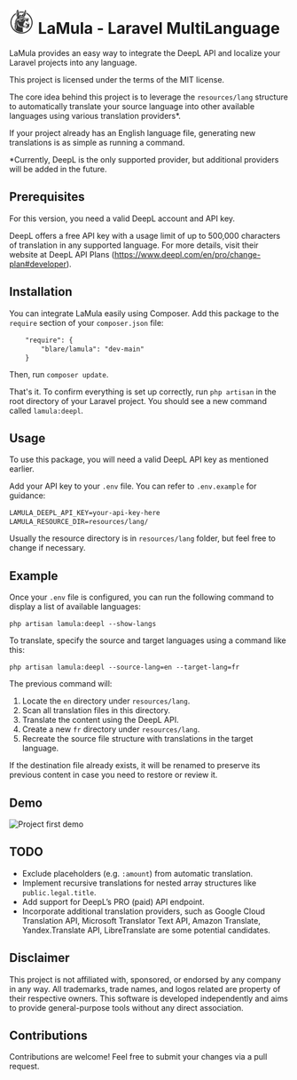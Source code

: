 # ![LaMula logo](./media/lamula-logo.svg) LaMula - Laravel MultiLanguage
 LaMula provides an easy way to integrate the DeepL API and localize your Laravel projects into any language.

This project is licensed under the terms of the MIT license.

The core idea behind this project is to leverage the `resources/lang` structure to automatically translate your source language into other available languages using various translation providers*.

If your project already has an English language file, generating new translations is as simple as running a command.

*Currently, DeepL is the only supported provider, but additional providers will be added in the future.

## Prerequisites
For this version, you need a valid DeepL account and API key.

DeepL offers a free API key with a usage limit of up to 500,000 characters of translation in any supported language. For more details, visit their website at DeepL API Plans (https://www.deepl.com/en/pro/change-plan#developer).

## Installation
You can integrate LaMula easily using Composer. Add this package to the `require` section of your `composer.json` file:

```
    "require": {
        "blare/lamula": "dev-main"
    }
```
Then, run `composer update`.

That's it. To confirm everything is set up correctly, run `php artisan` in the root directory of your Laravel project. You should see a new command called `lamula:deepl`.

## Usage
To use this package, you will need a valid DeepL API key as mentioned earlier.

Add your API key to your `.env` file. You can refer to `.env.example` for guidance:

```
LAMULA_DEEPL_API_KEY=your-api-key-here
LAMULA_RESOURCE_DIR=resources/lang/
```

Usually the resource directory is in `resources/lang` folder, but feel free to change if necessary.

## Example

Once your `.env` file is configured, you can run the following command to display a list of available languages:

```
php artisan lamula:deepl --show-langs
```

To translate, specify the source and target languages using a command like this:
```
php artisan lamula:deepl --source-lang=en --target-lang=fr
```

The previous command will:
1. Locate the `en` directory under `resources/lang`.
2. Scan all translation files in this directory.
3. Translate the content using the DeepL API.
4. Create a new `fr` directory under `resources/lang`.
5. Recreate the source file structure with translations in the target language.

If the destination file already exists, it will be renamed to preserve its previous content in case you need to restore or review it.

## Demo
![Project first demo](./media/output.gif)

## TODO
 - Exclude placeholders (e.g. `:amount`) from automatic translation.
  - Implement recursive translations for nested array structures like `public.legal.title`.
  - Add support for DeepL’s PRO (paid) API endpoint.
  - Incorporate additional translation providers, such as Google Cloud Translation API, Microsoft Translator Text API, Amazon Translate, Yandex.Translate API, LibreTranslate are some potential candidates.

## Disclaimer
This project is not affiliated with, sponsored, or endorsed by any company in any way. All trademarks, trade names, and logos related are property of their respective owners. This software is developed independently and aims to provide general-purpose tools without any direct association.

## Contributions
Contributions are welcome! Feel free to submit your changes via a pull request.

